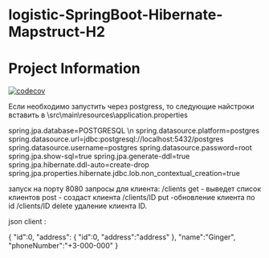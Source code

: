 # logistic-SpringBoot-Hibernate-Mapstruct-H2
# Project Information

[![codecov](https://codecov.io/gh/Slilex/logistic-SpringBoot-Hibernate-Mapstruct-H2/branch/master/graph/badge.svg)](https://codecov.io/gh/Slilex/logistic-SpringBoot-Hibernate-Mapstruct-H2)


Если необходимо запустить через postgress, то следующие найстроки вставить в \src\main\resources\application.properties

spring.jpa.database=POSTGRESQL \n
spring.datasource.platform=postgres
spring.datasource.url=jdbc:postgresql://localhost:5432/postgres
spring.datasource.username=postgres
spring.datasource.password=root
spring.jpa.show-sql=true
spring.jpa.generate-ddl=true
spring.jpa.hibernate.ddl-auto=create-drop
spring.jpa.properties.hibernate.jdbc.lob.non_contextual_creation=true


запуск на порту 8080 
запросы для клиента:
/clients 
get - выведет список клиентов
post  - создаст клиента
/clients/ID  put  -обновление клиента по id
/clients/ID  delete удаление клиента ID.


json client :

{
  "id":0,
  "address":
  {
    "id":0,
    "address":"address"
  },
  "name":"Ginger",
  "phoneNumber":"+3-000-000"
}
